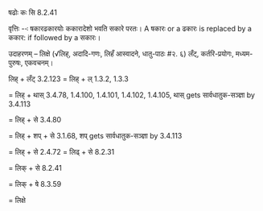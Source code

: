 

 षढोः कः सि 8.2.41 

वृत्तिः --ः षकारढकारयोः ककारादेशो भवति सकारे परतः। A षकारः or a ढकारः is replaced by a ककार: if followed by a सकारः। 


उदाहरणम् – लिक्षे (√लिह्, अदादि-गणः, लिहँ आस्वादने, धातु-पाठः #२. ६) लँट्, कर्तरि-प्रयोगः, मध्यम-पुरुषः, एकवचनम्। 


लिह् + लँट् 3.2.123 = लिह् + ल् 1.3.2, 1.3.3 

= लिह् + थास् 3.4.78, 1.4.100, 1.4.101, 1.4.102, 1.4.105, थास् gets सार्वधातुक-सञ्ज्ञा by 3.4.113 

= लिह् + से 3.4.80 

= लिह् + शप् + से 3.1.68, शप् gets सार्वधातुक-सञ्ज्ञा by 3.4.113 

= लिह् + से 2.4.72 = लिढ् + से 8.2.31 

= लिक् + से 8.2.41 

= लिक् + षे 8.3.59 

= लिक्षे 


